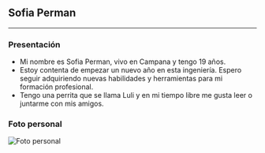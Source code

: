 ## Sofia Perman
___
### Presentación
- Mi nombre es Sofia Perman, vivo en Campana y tengo 19 años. 
- Estoy contenta de empezar un nuevo año en esta ingeniería. Espero seguir adquiriendo nuevas habilidades y herramientas para mi formación profesional. 
- Tengo una perrita que se llama Luli y en mi tiempo libre me gusta leer o juntarme con mis amigos.

### Foto personal
![Foto personal](https://github.com/user-attachments/assets/f8120e78-c3f0-4179-a645-35fb97d37303)
